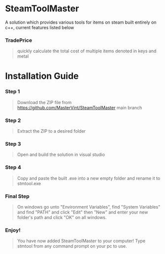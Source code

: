 # SteamToolMaster
A solution which provides various tools for items on steam built entirely on c++, current features listed below
### TradePrice
>quickly calculate the total cost of multiple items denoted in keys and metal

# Installation Guide
### Step 1
> Download the ZIP file from https://github.com/MasterVint/SteamToolMaster main branch
### Step 2
> Extract the ZIP to a desired folder
### Step 3
> Open and build the solution in visual studio
### Step 4
> Copy and paste the built .exe into a new empty folder and rename it to stmtool.exe
### Final Step
> On windows go unto "Environment Variables", find "System Variables" and find "PATH" and click "Edit" then "New" and enter your new folder's path and click "OK" on all windows.
### Enjoy!
> You have now added SteamToolMaster to your computer! Type stmtool from any command prompt on your pc to use.
